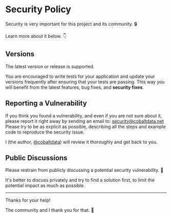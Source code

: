 # Security Policy

Security is very important for this project and its community. 🔒

Learn more about it below. 👇

## Versions

The latest version or release is supported.

You are encouraged to write tests for your application and update your versions frequently after ensuring that your tests are passing. This way you will benefit from the latest features, bug fixes, and **security fixes**.

## Reporting a Vulnerability

If you think you found a vulnerability, and even if you are not sure about it, please report it right away by sending an email to: security@cobaltdata.net Please try to be as explicit as possible, describing all the steps and example code to reproduce the security issue.

I (the author, [@cobaltdata](https://x.com/cobaltdata)) will review it thoroughly and get back to you.

## Public Discussions

Please restrain from publicly discussing a potential security vulnerability. 🙊

It's better to discuss privately and try to find a solution first, to limit the potential impact as much as possible.

---

Thanks for your help!

The community and I thank you for that. 🙇
